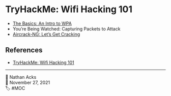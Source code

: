 # TryHackMe: Wifi Hacking 101

* [The Basics: An Intro to WPA]()
* You’re Being Watched: Capturing Packets to Attack
* [Aircrack-NG: Let’s Get Cracking]()

## References

* [TryHackMe: Wifi Hacking 101](https://tryhackme.com/room/wifihacking101)

- - - -

👤 Nathan Acks  
📅 November 27, 2021  
🏷️ #MOC
